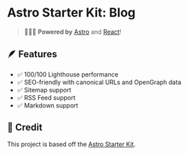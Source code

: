 # Astro Starter Kit: Blog

> 🧑‍🚀🚀 **Powered by** [Astro](https://astro.build/) and [React](https://reactjs.org/)!

## 🪶 Features

- ✅ 100/100 Lighthouse performance
- ✅ SEO-friendly with canonical URLs and OpenGraph data
- ✅ Sitemap support
- ✅ RSS Feed support
- ✅ Markdown support

## 🌟 Credit

This project is based off the [Astro Starter Kit](https://github.com/withastro/astro/tree/main/examples/blog).
